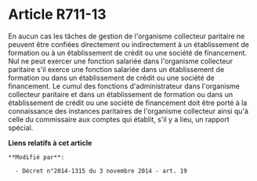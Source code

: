 # Article R711-13

En aucun cas les tâches de gestion de l'organisme collecteur paritaire ne peuvent être confiées directement ou indirectement
à un établissement de formation ou à un établissement de crédit ou une société de financement. Nul ne peut exercer une
fonction salariée dans l'organisme collecteur paritaire s'il exerce une fonction salariée dans un établissement de formation
ou dans un établissement de crédit ou une société de financement. Le cumul des fonctions d'administrateur dans l'organisme
collecteur paritaire et dans un établissement de formation ou dans un établissement de crédit ou une société de financement
doit être porté à la connaissance des instances paritaires de l'organisme collecteur ainsi qu'à celle du commissaire aux
comptes qui établit, s'il y a lieu, un rapport spécial.

**Liens relatifs à cet article**

	**Modifié par**:

	  - Décret n°2014-1315 du 3 novembre 2014 - art. 19
